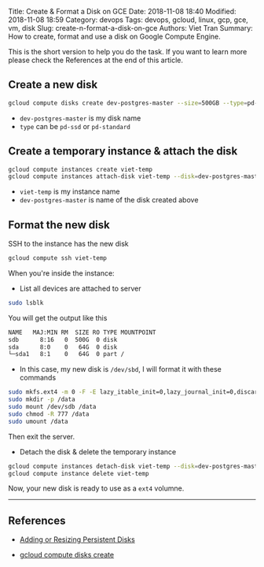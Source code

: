 Title: Create & Format a Disk on GCE
Date: 2018-11-08 18:40
Modified: 2018-11-08 18:59
Category: devops
Tags: devops, gcloud, linux, gcp, gce, vm, disk
Slug: create-n-format-a-disk-on-gce
Authors: Viet Tran
Summary: How to create, format and use a disk on Google Compute Engine.

This is the short version to help you do the task. If you want to learn more please check the References at the end of this article.

## Create a new disk

```bash
gcloud compute disks create dev-postgres-master --size=500GB --type=pd-ssd
```

- `dev-postgres-master` is my disk name
- `type` can be `pd-ssd` or `pd-standard`

## Create a temporary instance & attach the disk

```bash
gcloud compute instances create viet-temp
gcloud compute instances attach-disk viet-temp --disk=dev-postgres-master
```

- `viet-temp` is my instance name
- `dev-postgres-master` is name of the disk created above

## Format the new disk

SSH to the instance has the new disk

```bash
gcloud compute ssh viet-temp
```

When you're inside the instance:

- List all devices are attached to server

```bash
sudo lsblk
```

You will get the output like this

```bash
NAME   MAJ:MIN RM  SIZE RO TYPE MOUNTPOINT
sdb      8:16   0  500G  0 disk
sda      8:0    0   64G  0 disk
└─sda1   8:1    0   64G  0 part /
```

- In this case, my new disk is `/dev/sbd`, I will format it with these commands

```bash
sudo mkfs.ext4 -m 0 -F -E lazy_itable_init=0,lazy_journal_init=0,discard /dev/sdb
sudo mkdir -p /data
sudo mount /dev/sdb /data
sudo chmod -R 777 /data
sudo umount /data
```

Then exit the server.

- Detach the disk & delete the temporary instance

```bash
gcloud compute instances detach-disk viet-temp --disk=dev-postgres-master
gcloud compute instance delete viet-temp
```

Now, your new disk is ready to use as a `ext4` volumne.

---

## References

- [Adding or Resizing Persistent Disks](https://cloud.google.com/compute/docs/disks/add-persistent-disk)

- [gcloud compute disks create](https://cloud.google.com/sdk/gcloud/reference/compute/disks/create)